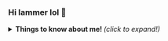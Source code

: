 ### Hi lammer lol 🖤

<details>
  <summary> <b> Things to know about me! </b> <i>(click to expand!)</i> </summary>
  
  <br>
  
  </details>
<!--
**GuaranaHacking/GuaranaHacking** is a ✨ _special_ ✨ repository because its `README.md` (this file) appears on your GitHub profile.

Here are some ideas to get you started:

- 🔭 I’m currently working on ...
- 🌱 I’m currently learning ...
- 👯 I’m looking to collaborate on ...
- 🤔 I’m looking for help with ...
- 💬 Ask me about ...
- 📫 How to reach me: ...
- 😄 Pronouns: ...
- ⚡ Fun fact: ...
-->
